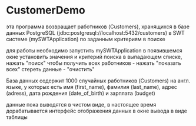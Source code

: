 # CustomerDemo
эта программа возвращает работников (Customers), хранящихся в базе данных PostgreSQL (jdbc:postgresql://localhost:5432/customers) 
в SWT системе (mySWTApplication) по заданным критериям в поиске

для работы необходимо запустить mySWTApplication
в появившемся окне установить значения и критерий поиска в выпадающем списке, нажать "поиск"
чтобы получить всех работников - нажать "показать всех"
стереть данные - "очистить"

База данных содержит 1000 случайных работников (Customers) на англ. языке, у которых есть имя (first_name), фамилия (last_name), 
адрес (adress), дата рождения (date_of_birth) и зарплата (budget) 

данные пока выводятся в чистом виде, в настоящее время дорабатывается интерфейс отображения данных в окне вывода в виде таблицы
